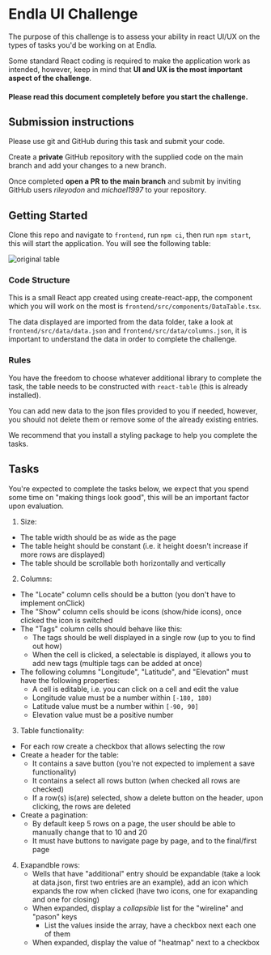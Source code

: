 # Endla UI Challenge

The purpose of this challenge is to assess your ability in react UI/UX on the types of tasks you'd be working on at Endla. 

Some standard React coding is required to make the application work as intended, however, keep in mind that **UI and UX is the most important aspect of the challenge**.

#### Please read this document completely before you start the challenge.

## Submission instructions
Please use git and GitHub during this task and submit your code.

Create a **private** GitHub repository with the supplied code on the main branch and add your changes to a new branch.

Once completed **open a PR to the main branch** and submit by inviting GitHub users *rileyodon* and *michael1997* to your repository.

## Getting Started

Clone this repo and navigate to `frontend`, run `npm ci`, then run `npm start`, this will start the application.
You will see the following table:

![original table](./images/original_table.png)

### Code Structure

This is a small React app created using create-react-app, the component which you will work on the most is `frontend/src/components/DataTable.tsx`.

The data displayed are imported from the data folder, take a look at `frontend/src/data/data.json` and `frontend/src/data/columns.json`, it is important to understand the data in order to complete the challenge.

### Rules

You have the freedom to choose whatever additional library to complete the task, the table needs to be constructed with `react-table` (this is already installed).

You can add new data to the json files provided to you if needed, however, you should not delete them or remove some of the already existing entries.

We recommend that you install a styling package to help you complete the tasks.

## Tasks

You're expected to complete the tasks below, we expect that you spend some time on "making things look good", this
will be an important factor upon evaluation.

1. Size:
 - The table width should be as wide as the page
 - The table height should be constant (i.e. it height doesn't increase if more rows are displayed)
 - The table should be scrollable both horizontally and vertically

2. Columns:
 - The "Locate" column cells should be a button (you don't have to implement onClick)
 - The "Show" column cells should be icons (show/hide icons), once clicked the icon is switched
 - The "Tags" column cells should behave like this:
   - The tags should be well displayed in a single row (up to you to find out how) 
   - When the cell is clicked, a selectable is displayed, it allows you to add new tags (multiple tags can be added at once)
 - The following columns "Longitude", "Latitude", and "Elevation" must have the following properties:
    - A cell is editable, i.e. you can click on a cell and edit the value
    - Longitude value must be a number within `[-180, 180)`
    - Latitude value must be a number within `[-90, 90]`
    - Elevation value must be a positive number

3. Table functionality:
 - For each row create a checkbox that allows selecting the row
 - Create a header for the table:
    - It contains a save button (you're not expected to implement a save functionality)
    - It contains a select all rows button (when checked all rows are checked)
    - If a row(s) is(are) selected, show a delete button on the header, upon clicking, the rows are deleted
 - Create a pagination:
    - By default keep 5 rows on a page, the user should be able to manually change that to 10 and 20
    - It must have buttons to navigate page by page, and to the final/first page

4. Exapandble rows:
   - Wells that have "additional" entry should be expandable (take a look at data.json, first two entries are an example), add an icon which expands the row when clicked (have two icons, one for exapanding and one for closing)
   - When expanded, display a *collapsible* list for the "wireline" and "pason" keys 
     - List the values inside the array, have a checkbox next each one of them
   - When expanded, display the value of "heatmap" next to a checkbox  
